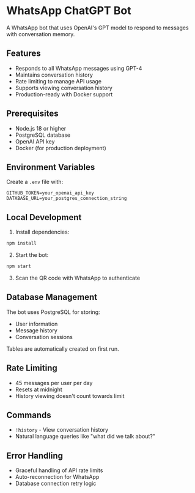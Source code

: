 # WhatsApp ChatGPT Bot

A WhatsApp bot that uses OpenAI's GPT model to respond to messages with conversation memory.

## Features

- Responds to all WhatsApp messages using GPT-4
- Maintains conversation history
- Rate limiting to manage API usage
- Supports viewing conversation history
- Production-ready with Docker support

## Prerequisites

- Node.js 18 or higher
- PostgreSQL database
- OpenAI API key
- Docker (for production deployment)

## Environment Variables

Create a `.env` file with:

```env
GITHUB_TOKEN=your_openai_api_key
DATABASE_URL=your_postgres_connection_string
```

## Local Development

1. Install dependencies:
```bash
npm install
```

2. Start the bot:
```bash
npm start
```

3. Scan the QR code with WhatsApp to authenticate

## Database Management

The bot uses PostgreSQL for storing:
- User information
- Message history
- Conversation sessions

Tables are automatically created on first run.

## Rate Limiting

- 45 messages per user per day
- Resets at midnight
- History viewing doesn't count towards limit

## Commands

- `!history` - View conversation history
- Natural language queries like "what did we talk about?"

## Error Handling

- Graceful handling of API rate limits
- Auto-reconnection for WhatsApp
- Database connection retry logic
